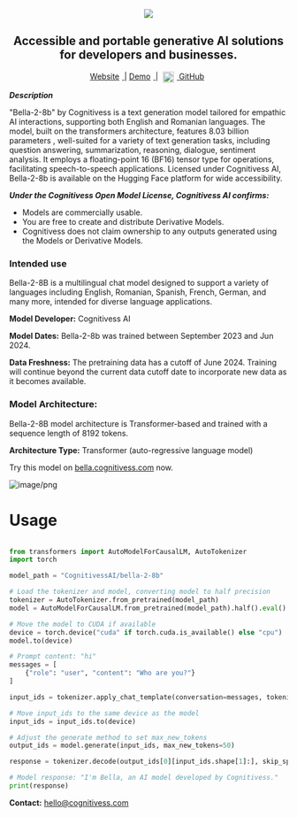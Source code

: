

<div align="center">
 <img src="https://cdn-uploads.huggingface.co/production/uploads/65ec00afa735404e87e1359e/u5qyAgn_2-Bh46nzOFlcI.png">
 <h2>Accessible and portable generative AI solutions for developers and businesses.</h2>
 </div>

 <p align="center" style="margin-top: 0px;">
     <a href="https://cognitivess.com">
    <span class="link-text" style=" margin-right: 5px;">Website</span>
  </a> |
  <a href="https://bella.cognitivess.com">
    <span class="link-text" style=" margin-right: 5px;">Demo</span>
  </a> |
  <a href="https://github.com/Cognitivess/cognitivess">
    <img src="https://github.githubassets.com/assets/GitHub-Mark-ea2971cee799.png" alt="GitHub Logo" style="width:20px; vertical-align: middle; display: inline-block; margin-right: 5px; margin-left: 5px; margin-top: 0px; margin-bottom: 0px;"/>
    <span class="link-text" style=" margin-right: 5px;">GitHub</span>
  </a>
</p>

***Description***

"Bella-2-8b" by Cognitivess is a text generation model tailored for empathic AI interactions, supporting both English and Romanian languages. 
The model, built on the transformers architecture, features 8.03 billion parameters , well-suited for a variety of text generation tasks, including question answering, summarization, reasoning, dialogue, sentiment analysis. 
It employs a floating-point 16 (BF16) tensor type for operations, facilitating speech-to-speech applications. 
Licensed under Cognitivess AI, Bella-2-8b is available on the Hugging Face platform for wide accessibility.


***Under the Cognitivess Open Model License, Cognitivess AI confirms:***
- Models are commercially usable. 
- You are free to create and distribute Derivative Models. 
- Cognitivess does not claim ownership to any outputs generated using the Models or Derivative Models.

### Intended use

Bella-2-8B is a multilingual chat model designed to support a variety of languages including English, Romanian, Spanish, French, German, and many more, intended for diverse language applications.


**Model Developer:** Cognitivess AI

**Model Dates:** Bella-2-8b was trained between September 2023 and Jun 2024.

**Data Freshness:** The pretraining data has a cutoff of June 2024. Training will continue beyond the current data cutoff date to incorporate new data as it becomes available.


### Model Architecture:

Bella-2-8B model architecture is Transformer-based and trained with a sequence length of 8192 tokens.

**Architecture Type:** Transformer (auto-regressive language model)



Try this model on [bella.cognitivess.com](https://bella.cognitivess.com/) now.


![image/png](https://cdn-uploads.huggingface.co/production/uploads/65ec00afa735404e87e1359e/CQeAV4lwbQp1G8H5n4uWx.png)


# Usage

```python

from transformers import AutoModelForCausalLM, AutoTokenizer
import torch

model_path = "CognitivessAI/bella-2-8b"

# Load the tokenizer and model, converting model to half precision
tokenizer = AutoTokenizer.from_pretrained(model_path)
model = AutoModelForCausalLM.from_pretrained(model_path).half().eval()

# Move the model to CUDA if available
device = torch.device("cuda" if torch.cuda.is_available() else "cpu")
model.to(device)

# Prompt content: "hi"
messages = [
    {"role": "user", "content": "Who are you?"}
]

input_ids = tokenizer.apply_chat_template(conversation=messages, tokenize=True, add_generation_prompt=True, return_tensors='pt')

# Move input_ids to the same device as the model
input_ids = input_ids.to(device)

# Adjust the generate method to set max_new_tokens
output_ids = model.generate(input_ids, max_new_tokens=50)

response = tokenizer.decode(output_ids[0][input_ids.shape[1]:], skip_special_tokens=True)

# Model response: "I'm Bella, an AI model developed by Cognitivess."
print(response)


```

**Contact:**
<a href="mailto:hello@cognitivess.com">hello@cognitivess.com</a>
